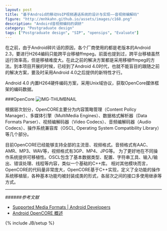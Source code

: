 ```yaml
---
layout: post
title: "基于Android的移动VoIP视频通话系统的设计与实现——音视频编解码"
figure: "http://mnhkahn.github.io/assets/images/c168.png"
description: "Andoird音视频编码的调研"
category: "Postgraduate design"
tags: ["Postgraduate design", "SIP", "opensips", "Evaluate"]
---
```


在之前，由于Android碎片话的原因，各个厂商使用的都是老版本的Android 2.3，要进行H264编码只能跨平台移植ffmpeg。前面也提到过，跨平台移植虽然运行效率高，但是移植难度大。在此之前的解决方案都是采用移植ffmpeg的方法。到本项目开展的时候，已经到了Android 4.0时代，也就不能盲目的跟随之前的解决方案，要及时采用Android 4.0之后提供的新特性才行。

Android 4.0 内置H264硬件编码方案，采用Unix域协议，获取OpenCore媒体框架的编码数据。

###OpenCore
![IMG-THUMBNAIL](http://cyeam.qiniudn.com/opencore.jpg)

根据层次划分，OpenCORE主要分为内容策略管理（Content Pollcy Manager）、多媒体引擎（MultiMedia Engines）、数据格式解析器（Data Formats Parser）、视频编解码器（Video Codecs）、音频编解码器（Audio Codecs）、操作系统兼容库（OSCL, Operating System Compatibility Library）等几个部分。

目前OpenCORE已经能够支持全部的主流音、视频格式。音频格式有AAC、AMR、MP3、WAV等，视频格式有3GP、MP4、JPG等。
为了更好地在不同操作系统提供可移植性。OSCL包含了基本数据类型、配置、字符串工具、输入/输出、错误处理、线程等内容，类似一个基础的C++库。
相对其他模块而言，OpenCORE的代码量非常庞大，OpenCORE基于C++实现，定义了全功能的操作系统移植层，各种基本功能均被封装成类的形式，各层次之间的接口多使用继承等方式。

---
######*参考文献*
+ [Supported Media Formats | Android Developers](http://developer.android.com/guide/appendix/media-formats.html)
+ [Android OpenCORE 概述](http://www.3g-edu.org/news/art068.htm)

{% include JB/setup %}